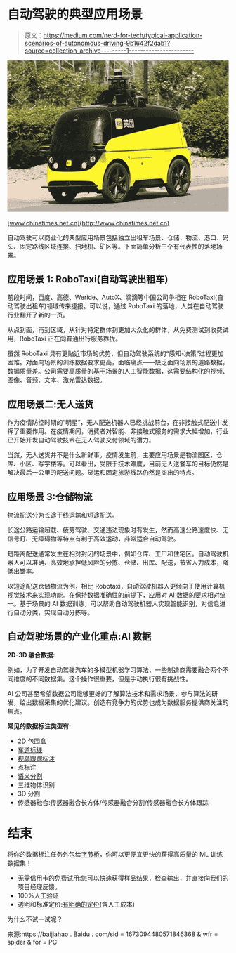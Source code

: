 # 自动驾驶的典型应用场景

> 原文：<https://medium.com/nerd-for-tech/typical-application-scenarios-of-autonomous-driving-9b1642f2dab1?source=collection_archive---------1----------------------->

![](img/49ce8dffe6b00db6510f4bb83699894e.png)

[www.chinatimes.net.cn](http://www.chinatimes.net.cn)

自动驾驶可以商业化的典型应用场景包括独立出租车场景、仓储、物流、港口、码头、固定路线区域连接、扫地机、矿区等。下面简单分析三个有代表性的落地场景。

## **应用场景 1: RoboTaxi(自动驾驶出租车)**

前段时间，百度、高德、Weride、AutoX、滴滴等中国公司争相在 RoboTaxi(自动驾驶出租车)领域传来捷报。可以说，通过 RoboTaxi 的落地，人类在自动驾驶行业翻开了新的一页。

从点到面，再到区域，从针对特定群体到更加大众化的群体，从免费测试到收费试用，RoboTaxi 正在向普通出行服务靠拢。

虽然 RoboTaxi 具有更贴近市场的优势，但自动驾驶系统的“感知-决策”过程更加困难。对面向场景的训练数据要求更高，面临痛点——缺乏面向场景的道路数据，数据质量差。公司需要高质量的基于场景的人工智能数据，这需要结构化的视频、图像、音频、文本、激光雷达数据。

## **应用场景二:无人送货**

作为疫情防控时期的“明星”，无人配送机器人已经挑战前台，在非接触式配送中发挥了重要作用。在疫情期间，消费者对智能、非接触式服务的需求大幅增加，行业已开始开发自动驾驶技术在无人驾驶交付领域的潜力。

当然，无人送货并不是什么新鲜事。疫情发生前，主要应用场景是物流园区、仓库、小区、写字楼等。可以看出，受限于技术难度，目前无人送餐车的目标仍然是解决最后一公里的配送问题。货运和固定旅游线路仍然是突出的特点。

## **应用场景 3:仓储物流**

物流配送分为长途干线运输和短途配送。

长途公路运输超载、疲劳驾驶、交通违法现象时有发生，然而高速公路速度快、无信号灯、无障碍物等特点有利于高效运动，非常适合自动驾驶。

短距离配送通常发生在相对封闭的场景中，例如仓库、工厂和住宅区。自动驾驶机器人可以准确、高效地承担低风险的分拣、仓储、出库、配送，节省人力成本，降低出错率。

以短途配送仓储物流为例，相比 Robotaxi，自动驾驶机器人更倾向于使用计算机视觉技术来实现功能。在保持数据准确性的前提下，应用对 AI 数据的要求相对统一。基于场景的 AI 数据训练，可以帮助自动驾驶机器人实现智能识别，对信息进行自动分类，实现自动分拣等。

## **自动驾驶场景的产业化重点:AI 数据**

**2D-3D 融合数据:**

例如，为了开发自动驾驶汽车的多模型机器学习算法，一些制造商需要融合两个不同维度的不同数据集。这个操作很重要，但是手动执行很有挑战性。

AI 公司甚至希望数据公司能够更好的了解算法技术和需求场景，参与算法的研发，给出数据采集的优化建议。创造有竞争力的优势也成为数据服务提供商关注的焦点。

**常见的数据标注类型有:**

*   2D 包围盒
*   [车道标线](https://tinyurl.com/u7u4me)
*   [视频跟踪标注](http://tinyurl.com/wmu4yfhh)
*   点标注
*   [语义分割](https://tinyurl.com/48w576p7)
*   三维物体识别
*   3D 分割
*   传感器融合:传感器融合长方体/传感器融合分割/传感器融合长方体跟踪

# 结束

将你的数据标注任务外包给[字节桥](https://tinyurl.com/5b9s9e5e)，你可以更便宜更快的获得高质量的 ML 训练数据集！

*   无需信用卡的免费试用:您可以快速获得样品结果，检查输出，并直接向我们的项目经理反馈。
*   100%人工验证
*   透明和标准定价:[有明确的定价](https://www.bytebridge.io/#/?module=price)(含人工成本)

为什么不试一试呢？

来源:https://baijiahao . Baidu . com/sid = 1673094480571846368 & wfr = spider & for = PC